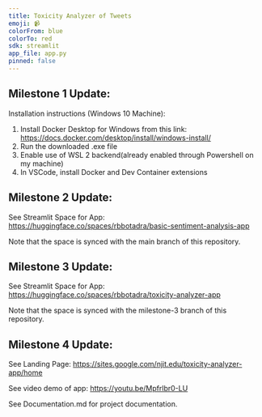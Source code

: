 ```yaml
---
title: Toxicity Analyzer of Tweets
emoji: 📹
colorFrom: blue
colorTo: red
sdk: streamlit
app_file: app.py
pinned: false
---
```


## Milestone 1 Update:
Installation instructions (Windows 10 Machine):

1) Install Docker Desktop for Windows from this link: https://docs.docker.com/desktop/install/windows-install/
2) Run the downloaded .exe file
3) Enable use of WSL 2 backend(already enabled through Powershell on my machine)
4) In VSCode, install Docker and Dev Container extensions


## Milestone 2 Update:
See Streamlit Space for App: https://huggingface.co/spaces/rbbotadra/basic-sentiment-analysis-app

Note that the space is synced with the main branch of this repository.

## Milestone 3 Update:
See Streamlit Space for App: https://huggingface.co/spaces/rbbotadra/toxicity-analyzer-app

Note that the space is synced with the milestone-3 branch of this repository.

## Milestone 4 Update:
See Landing Page: https://sites.google.com/njit.edu/toxicity-analyzer-app/home 

See video demo of app: https://youtu.be/Mpfrlbr0-LU

See Documentation.md for project documentation.
